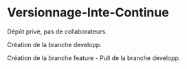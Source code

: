 # Versionnage-Inte-Continue

Dépôt privé, pas de collaborateurs.

Création de la branche developp.

Création de la branche feature - Pull de la branche developp.
